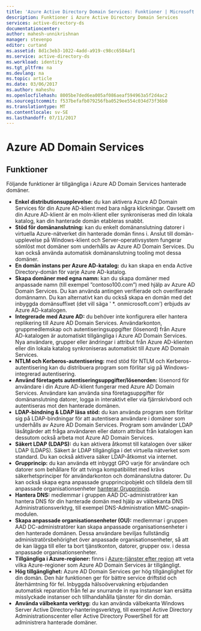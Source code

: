 ```yaml
---
title: 'Azure Active Directory Domain Services: Funktioner | Microsoft Docs'
description: Funktioner i Azure Active Directory Domain Services
services: active-directory-ds
documentationcenter: 
author: mahesh-unnikrishnan
manager: stevenpo
editor: curtand
ms.assetid: 8d1c3eb3-1022-4add-a919-c98cc6584af1
ms.service: active-directory-ds
ms.workload: identity
ms.tgt_pltfrm: na
ms.devlang: na
ms.topic: article
ms.date: 03/06/2017
ms.author: maheshu
ms.openlocfilehash: 8005be7ded6ea005af086aeaf594963a5f2d4ac2
ms.sourcegitcommit: f537befafb079256fba0529ee554c034d73f36b0
ms.translationtype: MT
ms.contentlocale: sv-SE
ms.lasthandoff: 07/11/2017
---
```

# <a name="azure-ad-domain-services"></a>Azure AD Domain Services
## <a name="features"></a>Funktioner
Följande funktioner är tillgängliga i Azure AD Domain Services hanterade domäner.

* **Enkel distributionsupplevelse:** du kan aktivera Azure AD Domain Services för din Azure AD-klient med bara några klickningar. Oavsett om din Azure AD-klient är en moln-klient eller synkroniseras med din lokala katalog, kan din hanterade domän etableras snabbt.
* **Stöd för domänanslutning:** kan du enkelt domänanslutning datorer i virtuella Azure-nätverket din hanterade domän finns i. Anslut till domän-upplevelse på Windows-klient och Server-operativsystem fungerar sömlöst mot domäner som underhålls av Azure AD Domain Services. Du kan också använda automatisk domänanslutning tooling mot dessa domäner.
* **En domän instans per Azure AD-katalog:** du kan skapa en enda Active Directory-domän för varje Azure AD-katalog.
* **Skapa domäner med egna namn:** kan du skapa domäner med anpassade namn (till exempel ”contoso100.com”) med hjälp av Azure AD Domain Services. Du kan använda antingen verifierade och overifierade domännamn. Du kan alternativt kan du också skapa en domän med det inbyggda domänsuffixet (det vill säga ' *. onmicrosoft.com') erbjuds av Azure AD-katalogen.
* **Integrerade med Azure AD:** du behöver inte konfigurera eller hantera replikering till Azure AD Domain Services. Användarkonton, gruppmedlemskap och autentiseringsuppgifter (lösenord) från Azure AD-katalogen är automatiskt tillgängliga i Azure AD Domain Services. Nya användare, grupper eller ändringar i attribut från Azure AD-klienten eller din lokala katalog synkroniseras automatiskt till Azure AD Domain Services.
* **NTLM och Kerberos-autentisering:** med stöd för NTLM och Kerberos-autentisering kan du distribuera program som förlitar sig på Windows-integrerad autentisering.
* **Använd företagets autentiseringsuppgifter/lösenorden:** lösenord för användare i din Azure AD-klient fungerar med Azure AD Domain Services. Användare kan använda sina företagsuppgifter för domänanslutning datorer, logga in interaktivt eller via fjärrskrivbord och autentiseras mot den hanterade domänen.
* **LDAP-bindning & LDAP läsa stöd:** du kan använda program som förlitar sig på LDAP-bindningar för att autentisera användare i domäner som underhålls av Azure AD Domain Services. Program som använder LDAP läsåtgärder att fråga användaren eller datorn attribut från katalogen kan dessutom också arbeta mot Azure AD Domain Services.
* **Säkert LDAP (LDAPS):** du kan aktivera åtkomst till katalogen över säker LDAP (LDAPS). Säkert är LDAP tillgängliga i det virtuella nätverket som standard. Du kan också aktivera säker LDAP-åtkomst via internet.
* **Grupprincip:** du kan använda ett inbyggt GPO varje för användare och datorer som behållare för att tvinga kompatibilitet med krävs säkerhetsprinciper för användarkonton och domänanslutna datorer. Du kan också skapa egna anpassade grupprincipobjekt och tilldela dem till anpassade organisationsenheter [hanterar Grupprincip](active-directory-ds-admin-guide-administer-group-policy.md).
* **Hantera DNS:** medlemmar i gruppen AAD DC-administratörer kan hantera DNS för din hanterade domän med hjälp av välbekanta DNS Administrationsverktyg, till exempel DNS-Administration MMC-snapin-modulen.
* **Skapa anpassade organisationsenheter (OU):** medlemmar i gruppen AAD DC-administratörer kan skapa anpassade organisationsenheter i den hanterade domänen. Dessa användare beviljas fullständig administratörsbehörighet över anpassade organisationsenheter, så att de kan lägga till eller ta bort tjänstkonton, datorer, grupper osv. i dessa anpassade organisationsenheter.
* **Tillgängliga i Azure-regioner:** finns i [Azure-tjänster efter region](https://azure.microsoft.com/regions/#services/) att veta vilka Azure-regioner som Azure AD Domain Services är tillgängligt.
* **Hög tillgänglighet:** Azure AD Domain Services ger hög tillgänglighet för din domän. Den här funktionen ger för bättre service driftstid och återhämtning för fel. Inbyggda hälsoövervakning erbjudanden automatisk reparation från fel av snurrande in nya instanser kan ersätta misslyckade instanser och tillhandahålla tjänster för din domän.
* **Använda välbekanta verktyg:** du kan använda välbekanta Windows Server Active Directory-hanteringsverktyg, till exempel Active Directory Administrationscenter eller Active Directory PowerShell för att administrera hanterade domäner.
